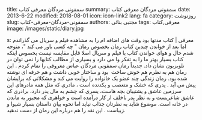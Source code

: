 title: سمفونی مردگان  معرفی کتاب
summary: سمفونی مردگان  معرفی کتاب
date: 2013-6-22
modified: 2018-08-01
icon:  icon-link2
lang: fa
category: روزنوشت
slug: سمفونی-مردگان-معرفی-کتاب
authors: مجتبی بنائی
tags: معرفی,کتاب
image: /images/static/diary.jpg

s: معرفی | کتاب مدتها بود وقت های اضافه ام را به مشاهده فیلم و سریال می گذراندم اما بعد از خواندن چندین کتاب رمان بخصوص رمان " چه کسی باور می کند "، متوجه شدم حال و هوای خواندن کتاب با فیلم و سریال اصلا قابل مقایسه نیست بخصوص اینکه کتاب بسیار بهتر ما را به تفکر وا می دارد و بسیاری از مطالب کتابها را نمی توان در تلویزیون نشان داد. جدیداً رمان سمفونی مردگان عباس معروفی را تمام کردم . این رمان هم به نظرم هم خوش ساخت  بود و ساختار خوبی داشت و هم حرفه ای نوشته شده بود.  رمان زندگی چند عضو یک خانواده را روایت می کند و مشکلاتی که برایشان پیش می آید . پدری که خشک و متعصب و یکدنده است ، مادری که مثل همه مادرهای این سرزمین عاشق و پشتیبان بچه هاست، پسری که چشم به مال پدر دارد، برادری که عاشق شاعریست و به نظر پدر ناخلف از کار درآمده است و خواهری که مجبور به ماندن در خانه است.  موضوع شاید به نظرتان جذاب نیاید اما نحوه بیان داستان بسیار شیوا و زیباست . این نقد را هم درباره این رمان از دست ندهید.